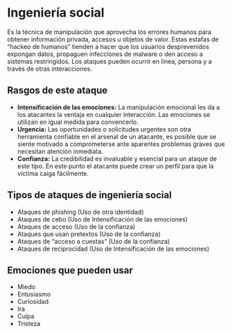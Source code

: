 # Ingeniería social 

Es la técnica de manipulación que aprovecha los errores humanos para obtener información privada, accesos u objetos de valor. Estas estafas de “hackeo de humanos” tienden a hacer que los usuarios desprevenidos expongan datos, propaguen infecciones de malware o den acceso a sistemas restringidos. Los ataques pueden ocurrir en línea, persona y a través de otras interacciones.

## Rasgos de este ataque
- **Intensificación de las emociones:** La manipulación emocional les da a los atacantes la ventaja en cualquier interacción. Las emociones se utilizan en igual medida para convencerlo.
- **Urgencia:** Las oportunidades o solicitudes urgentes son otra herramienta confiable en el arsenal de un atacante, es posible que se siente motivado a comprometerse ante aparentes problemas graves que necesitan atención inmediata.
- **Confianza:** La credibilidad es invaluable y esencial para un ataque de este tipo. En este punto el atacante puede crear un perfil para que la víctima caiga fácilmente.

## Tipos de ataques de ingeniería social
- Ataques de phishing (Uso de otra identidad)
- Ataques de cebo (Uso de Intensificación de las emociones)
- Ataques de acceso (Uso de la confianza)
- Ataques que usan pretextos (Uso de la confianza)
- Ataques de “acceso a cuestas” (Uso de la confianza)
- Ataques de reciprocidad (Uso de Intensificación de las emociones)

## Emociones que pueden usar
- Miedo
- Entusiasmo
- Curiosidad
- Ira
- Culpa
- Tristeza
